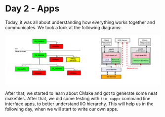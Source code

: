 # Day 2 - Apps

Today, it was all about understanding how everything works together and communicates. We took a look at the following diagrams:

![Diagrams](../images/diagrams.png)

After that, we started to learn about CMake and got to generate some neat makefiles. After that, we did some testing with `iio_<app>` command line interface apps, to better understand IIO hierarchy. This will help us in the following day, when we will start to write our own apps.
